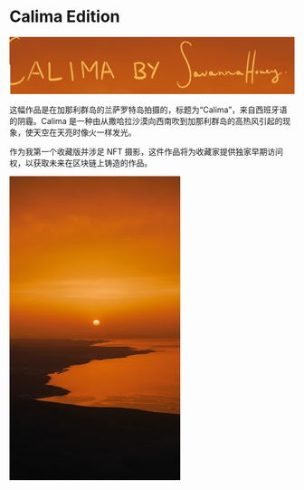 # Calima Edition



![dada](dada.png)

这幅作品是在加那利群岛的兰萨罗特岛拍摄的，标题为“Calima”，来自西班牙语的阴霾。Calima 是一种由从撒哈拉沙漠向西南吹到加那利群岛的高热风引起的现象，使天空在天亮时像火一样发光。

作为我第一个收藏版并涉足 NFT 摄影，这件作品将为收藏家提供独家早期访问权，以获取未来在区块链上铸造的作品。

![unnamed](unnamed.png)
